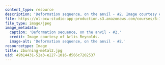 ```yaml
---
content_type: resource
description: 'Deformation sequence, on the anvil - #2. Image courtesy of Arlis Reynolds.'
file: https://ol-ocw-studio-app-production.s3.amazonaws.com/courses/6-163-strobe-project-laboratory-fall-2005/49b1443152a3e2271016d566c7202537_zburning-metal2.jpg
file_type: image/jpeg
image_metadata:
  caption: 'Deformation sequence, on the anvil - #2.'
  credit: Image courtesy of Arlis Reynolds.
  image-alt: 'Deformation sequence, on the anvil - #2.'
resourcetype: Image
title: zburning-metal2.jpg
uid: 49b14431-52a3-e227-1016-d566c7202537
---
```

